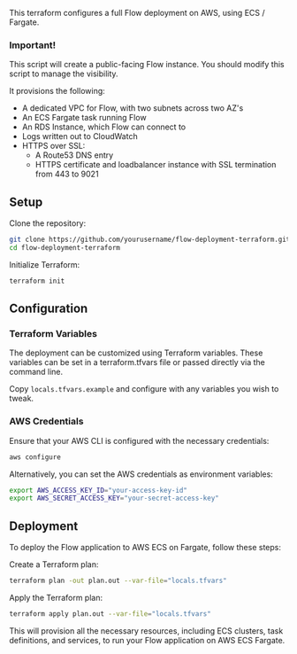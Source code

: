 This terraform configures a full Flow deployment on AWS, using ECS / Fargate.

### Important!
This script will create a public-facing Flow instance. You should modify this script to manage the visibility.

It provisions the following:
 * A dedicated VPC for Flow, with two subnets across two AZ's
 * An ECS Fargate task running Flow
 * An RDS Instance, which Flow can connect to
 * Logs written out to CloudWatch
 * HTTPS over SSL:
   * A Route53 DNS entry
   * HTTPS certificate and loadbalancer instance with SSL termination from 443 to 9021
   

## Setup
Clone the repository:

```sh
git clone https://github.com/yourusername/flow-deployment-terraform.git
cd flow-deployment-terraform
```

Initialize Terraform:
```sh
terraform init
```

## Configuration

### Terraform Variables

The deployment can be customized using Terraform variables. These variables can be set in a terraform.tfvars file or passed directly via the command line.

Copy `locals.tfvars.example` and configure with any variables you wish to tweak.

### AWS Credentials
Ensure that your AWS CLI is configured with the necessary credentials:

```sh
aws configure
```
Alternatively, you can set the AWS credentials as environment variables:

```sh
export AWS_ACCESS_KEY_ID="your-access-key-id"
export AWS_SECRET_ACCESS_KEY="your-secret-access-key"
```
## Deployment
To deploy the Flow application to AWS ECS on Fargate, follow these steps:

Create a Terraform plan:

```sh
terraform plan -out plan.out --var-file="locals.tfvars"
```
Apply the Terraform plan:

```sh
terraform apply plan.out --var-file="locals.tfvars"
```

This will provision all the necessary resources, including ECS clusters, task definitions, and services, to run your Flow application on AWS ECS Fargate.
